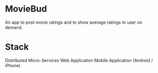 # MovieBud
An app to post movie ratings and to show average ratings to user on demand.

# Stack
Distributed Micro-Services
Web Application
Mobile Application (Android / iPhone)
